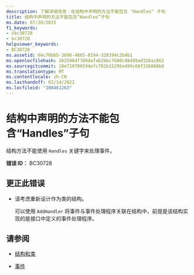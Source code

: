 ```yaml
---
description: 了解详细信息：在结构中声明的方法不能包含 "Handles" 子句
title: 结构中声明的方法不能包含“Handles”子句
ms.date: 07/20/2015
f1_keywords:
- vbc30728
- bc30728
helpviewer_keywords:
- BC30728
ms.assetid: 64c70bb5-3696-4865-8194-328394c2b4b1
ms.openlocfilehash: 2625904f709dafab2bbc7680c88499ad326ac862
ms.sourcegitcommit: 10e719780594efc781b15295e499c66f316068b8
ms.translationtype: MT
ms.contentlocale: zh-CN
ms.lasthandoff: 02/14/2021
ms.locfileid: "100461263"
---
```

# <a name="methods-declared-in-structures-cannot-have-handles-clauses"></a>结构中声明的方法不能包含“Handles”子句

结构方法不能使用 `Handles` 关键字来处理事件。  
  
 **错误 ID：** BC30728  
  
## <a name="to-correct-this-error"></a>更正此错误  
  
- 请考虑重新设计作为类的结构。  
  
     可以使用 `AddHandler` 将事件与事件处理程序关联在结构中，前提是该结构实现的是接口中定义的事件处理程序。  
  
## <a name="see-also"></a>请参阅

- [结构和类](../programming-guide/language-features/data-types/structures-and-classes.md)

- [事件](../programming-guide/language-features/events/index.md)
